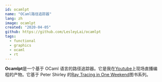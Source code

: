 ```yaml
---
id: ocamlpt
name: "OCaml路径追踪器"
lang: zh
image: ocamlpt
created: "2020-04-05"
github: https://github.com/LesleyLai/ocamlpt
tags:
  - functional
  - graphics
  - ocaml
  - rt
---
```


**Ocamlpt**是一个基于 OCaml 语言的路径追踪器。它是我在[Youtube](https://www.youtube.com/playlist?list=PLlw1FcLpWd42vMLPlR3K7iq-CuCtkZr8o)上现场直播编程的产物。它基于 Peter Shirley 的[Ray Tracing in One Weekend](https://raytracing.github.io/books/RayTracingInOneWeekend.html)图书系列。
